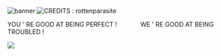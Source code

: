 ![banner](https://i.postimg.cc/kMxT0X9M/image-2025-01-14-175917460.png)
![CREDITS : rottenparasite](https://i.postimg.cc/Hs31CtHL/image-2025-01-14-180258624.png) 

YOU ' RE GOOD AT BEING PERFECT ! ⠀⠀  ⠀⠀ WE ' RE GOOD AT BEING TROUBLED !

![](https://i.postimg.cc/XNQVkWhq/image-2025-01-14-175648593.png)

